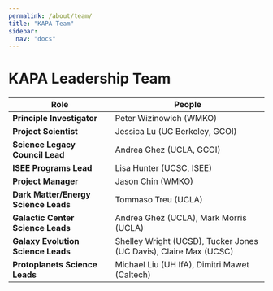 ```yaml
---
permalink: /about/team/
title: "KAPA Team"
sidebar:
  nav: "docs"
---
```


# KAPA Leadership Team

| Role | People |
|----------- | ------------------ |
| **Principle Investigator** | Peter Wizinowich (WMKO) | 
| **Project Scientist** | Jessica Lu (UC Berkeley, GCOI) |
| **Science Legacy Council Lead** | Andrea Ghez (UCLA, GCOI) |
| **ISEE Programs Lead** | Lisa Hunter (UCSC, ISEE)  |
| **Project Manager** | Jason Chin (WMKO)  |
| **Dark Matter/Energy Science Leads** | Tommaso Treu (UCLA)  |
| **Galactic Center Science Leads** | Andrea Ghez (UCLA), Mark Morris (UCLA)  |
| **Galaxy Evolution Science Leads** | Shelley Wright (UCSD), Tucker Jones (UC Davis), Claire Max (UCSC) |
| **Protoplanets Science Leads** | Michael Liu (UH IfA), Dimitri Mawet (Caltech)  |

